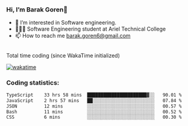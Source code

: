 ###  Hi, I’m Barak Goren👋
- 👀 I’m interested in Software engineering.
- 👨🏼‍🎓 Software Engineering student at Ariel Technical College
- 📫 How to reach me barak.goren6@gmail.com
##
Total time coding (since WakaTime initialized)

[![wakatime](https://wakatime.com/badge/user/5cc5ec80-a806-4ca2-a704-db29274e48cd.svg)](https://wakatime.com/@5cc5ec80-a806-4ca2-a704-db29274e48cd)

   
### Coding statistics:

<!--START_SECTION:waka-->

```txt
TypeScript    33 hrs 58 mins  ██████████████████████▓░░   90.01 %
JavaScript    2 hrs 57 mins   ██░░░░░░░░░░░░░░░░░░░░░░░   07.84 %
JSON          12 mins         ░░░░░░░░░░░░░░░░░░░░░░░░░   00.57 %
Bash          11 mins         ░░░░░░░░░░░░░░░░░░░░░░░░░   00.52 %
CSS           6 mins          ░░░░░░░░░░░░░░░░░░░░░░░░░   00.30 %
```

<!--END_SECTION:waka-->

<!---
barakgoren/barakgoren is a ✨ special ✨ repository because its `README.md` (this file) appears on your GitHub profile.
You can click the Preview link to take a look at your changes.
--->
